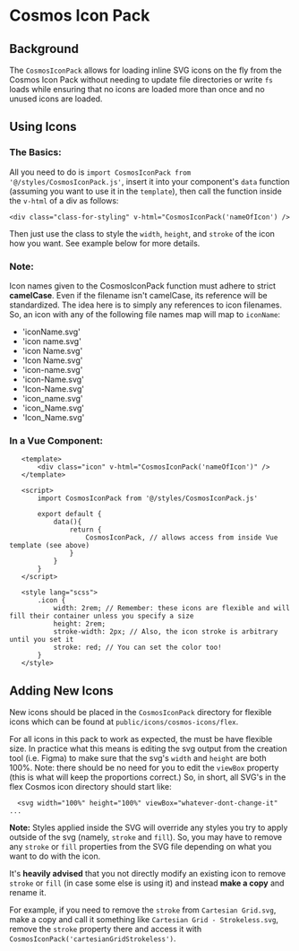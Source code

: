  # Cosmos Icon Pack
 
 ## Background

 The `CosmosIconPack` allows for loading inline SVG icons on the fly from the Cosmos Icon Pack without needing to update file directories or write `fs` loads while ensuring that no icons are loaded more than once and no unused icons are loaded.
 
 ## Using Icons

 ### The Basics:
 All you need to do is `import CosmosIconPack from '@/styles/CosmosIconPack.js'`, insert it into your component's `data` function (assuming you want to use it in the `template`), then call the function inside the `v-html` of a div as follows:
 ```
<div class="class-for-styling" v-html="CosmosIconPack('nameOfIcon') />
 ```
 Then just use the class to style the `width`, `height`, and `stroke` of the icon how you want. See example below for more details.

 ### Note:
 Icon names given to the CosmosIconPack function must adhere to strict **camelCase**.
 Even if the filename isn't camelCase, its reference will be standardized. The idea here is to simply any references to icon filenames. So, an icon with any of the following file names map will map to `iconName`:
 - 'iconName.svg'
 - 'icon name.svg'
 - 'icon Name.svg'
 - 'Icon Name.svg'
 - 'icon-name.svg'
 - 'icon-Name.svg'
 - 'Icon-Name.svg'
 - 'icon_name.svg'
 - 'icon_Name.svg'
 - 'Icon_Name.svg'

 ### In a Vue Component:
 ```
    <template>
        <div class="icon" v-html="CosmosIconPack('nameOfIcon')" />
    </template>

    <script>
        import CosmosIconPack from '@/styles/CosmosIconPack.js'

        export default {
            data(){
                return {
                    CosmosIconPack, // allows access from inside Vue template (see above)
                }
            }
        }
    </script>

    <style lang="scss">
        .icon {
            width: 2rem; // Remember: these icons are flexible and will fill their container unless you specify a size
            height: 2rem;
            stroke-width: 2px; // Also, the icon stroke is arbitrary until you set it
            stroke: red; // You can set the color too!
        }
    </style>
```

 ## Adding New Icons

 New icons should be placed in the `CosmosIconPack` directory for flexible icons which can be found at `public/icons/cosmos-icons/flex`.

 For all icons in this pack to work as expected, the must be have 
 flexible size. In practice what this means is editing the svg output 
 from the creation tool (i.e. Figma) to make sure that the svg's `width` 
 and `height` are both 100%.
 Note: there should be no need for you to edit the `viewBox` property (this
 is what will keep the proportions correct.)
 So, in short, all SVG's in the flex Cosmos icon directory should start like:
 
 ```
   <svg width="100%" height="100%" viewBox="whatever-dont-change-it" ...
 ```



 **Note:** Styles applied inside the SVG will override any styles you try to apply outside of the svg (namely, `stroke` and `fill`). So, you may have to remove any `stroke` or `fill` properties from the SVG file depending on what you want to do with the icon.
 
 It's **heavily advised** that you not directly modify an existing icon to remove `stroke` or `fill` (in case some else is using it) and instead **make a copy** and rename it.

 For example, if you need to remove the `stroke` from `Cartesian Grid.svg`, make a copy and call it something like `Cartesian Grid - Strokeless.svg`, remove the `stroke` property there and access it with `CosmosIconPack('cartesianGridStrokeless')`.